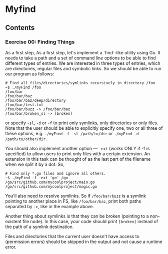 # Myfind

## Contents
<h3 id="ex00">Exercise 00: Finding Things</h3>
As a first step,
As a first step, let's implement a `find`-like utility using Go. It needs to take a path and a set of command line options to be able to find different types of entries. We are interested in three types of entries, which are directories, regular files and symbolic links. So we should be able to run our program as follows:

```
# Find all files/directories/symlinks recursively in directory /foo
~$ ./myFind /foo
/foo/bar
/foo/bar/baz
/foo/bar/baz/deep/directory
/foo/bar/test.txt
/foo/bar/buzz -> /foo/bar/baz
/foo/bar/broken_sl -> [broken]
```

or specify `-sl`, `-d` or `-f` to print only symlinks, only directories or only files. Note that the user should be able to explicitly specify one, two or all three of these options, e.g. `./myFind -f -sl /path/to/dir` or `./myFind -d /path/to/other/dir`.

You should also implement another option — `-ext` (works ONLY if -f is specified) to allow users to print only files with a certain extension. An extension in this task can be thought of as the last part of the filename when we split it by a dot. So,

```
# Find only *.go files and ignore all others.
~$ ./myFind -f -ext 'go' /go
/go/src/github.com/mycoolproject/main.go
/go/src/github.com/mycoolproject/magic.go
```

You'll also need to resolve symlinks. So if `/foo/bar/buzz` is a symlink pointing to another place in FS, like `/foo/bar/baz`, print both paths separated by `->`, like in the example above. 

Another thing about symlinks is that they can be broken (pointing to a non-existent file node). In this case, your code should print `[broken]` instead of the path of a symlink destination.

Files and directories that the current user doesn't have access to (permission errors) should be skipped in the output and not cause a runtime error.